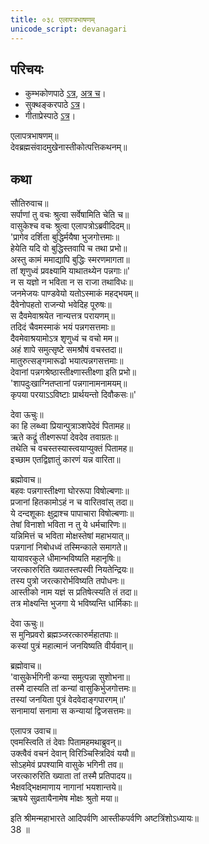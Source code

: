 ```yaml
---  
title: ०३८ एलापत्रभाषणम्
unicode_script: devanagari
---  
```


## परिचयः
- कुम्भकोणपाठे [ऽत्र](https://archive.org/details/mahAbhArata-kumbhakoNam/page/n369), [अत्र च](https://sanskritdocuments.org/mirrors/mahabharata/mbhK/mahabharata-k-01-sa.html)।
- सुक्थङ्करपाठे [ऽत्र](http://bombay.indology.info/mahabharata/text/UD/MBh01.txt)।
- गीताप्रेस्पाठे [ऽत्र](https://archive.org/stream/mahabharata01ramauoft#page/564/mode/2up)।

एलापत्रभाषणम्॥  
देवब्रह्मसंवादमुखेनास्तीकोत्पत्तिकथनम्॥  

## कथा


सौतिरुवाच॥  
सर्पाणां तु वचः श्रुत्वा सर्वेषामिति चेति च॥  
वासुकेश्च वचः श्रुत्वा एलापत्रोऽब्रवीदिदम्॥  
'प्रागेव दर्शिता बुद्धिर्मयैषा भुजगोत्तमाः॥  
हेयेति यदि वो बुद्धिस्तवापि च तथा प्रभो॥  
अस्तु कामं ममाद्यापि बुद्धिः स्मरणमागता॥  
तां शृणुध्वं प्रवक्ष्यामि याथातथ्येन पन्नगाः॥'  
न स यज्ञो न भविता न स राजा तथाविधः॥  
जनमेजयः पाण्डवेयो यतोऽस्माकं महद्भयम्॥  
दैवेनोपहतो राजन्यो भवेदिह पूरुषः॥  
स दैवमेवाश्रयेत नान्यत्तत्र परायणम्॥  
तदिदं चैवमस्माकं भयं पन्नगसत्तमाः॥  
दैवमेवाश्रयामोऽत्र शृणुध्वं च वचो मम॥  
अहं शापे समुत्सृष्टे समश्रौषं वचस्तदा॥  
मातुरुत्सङ्गमारूढो भयात्पन्नगसत्तमाः॥  
देवानां पन्नगश्रेष्ठास्तीक्ष्णास्तीक्ष्णा इति प्रभो॥  
'शापदुःखाग्नितप्तानां पन्नगानामनामयम्॥  
कृपया परयाऽऽविष्टाः प्रार्थयन्तो दिवौकसः॥'  

देवा ऊचुः॥  
का हि लब्ध्वा प्रियान्पुत्राञ्शपेदेवं पितामह॥  
ऋते कद्रूं तीक्ष्णरूपां देवदेव तवाग्रतः॥  
तथेति च वचस्तस्यास्त्वयाप्युक्तं पितामह॥  
इच्छाम एतद्विज्ञातुं कारणं यन्न वारिता॥  

ब्रह्मोवाच॥  
बहवः पन्नगास्तीक्ष्णा घोररूपा विषोल्बणाः॥  
प्रजानां हितकामोऽहं न च वारितवांस् तदा॥  
ये दन्दशूकाः क्षुद्राश्च पापाचारा विषोल्बणाः॥  
तेषां विनाशो भविता न तु ये धर्मचारिणः॥  
यन्निमित्तं च भविता मोक्षस्तेषां महाभयात्॥  
पन्नगानां निबोधध्वं तस्मिन्काले समागते॥  
यायावरकुले धीमान्भविष्यति महानृषिः॥  
जरत्कारुरिति ख्यातस्तपस्वी नियतेन्द्रियः॥  
तस्य पुत्रो जरत्कारोर्भविष्यति तपोधनः॥  
आस्तीको नाम यज्ञं स प्रतिषेत्स्यति तं तदा॥  
तत्र मोक्ष्यन्ति भुजगा ये भविष्यन्ति धार्मिकाः॥  

देवा ऊचुः॥  
स मुनिप्रवरो ब्रह्मञ्जरत्कारुर्महातपाः॥  
कस्यां पुत्रं महात्मानं जनयिष्यति वीर्यवान्॥  

ब्रह्मोवाच॥  
'वासुकेर्भगिनी कन्या समुत्पन्ना सुशोभना॥  
तस्मै दास्यति तां कन्यां वासुकिर्भुजगोत्तमः॥  
तस्यां जनयिता पुत्रं वेदवेदाङ्गपारगम्॥'  
सनामायां सनामा स कन्यायां द्विजसत्तमः॥  

एलापत्र उवाच॥  
एवमस्त्विति तं देवाः पितामहमथाब्रुवन्॥  
उक्त्वैवं वचनं देवान् विरिञ्चिस्त्रिदिवं ययौ॥  
सोऽहमेवं प्रपश्यामि वासुके भगिनी तव॥  
जरत्कारुरिति ख्याता तां तस्मै प्रतिपादय॥  
भैक्षवद्भिक्षमाणाय नागानां भयशान्तये॥  
ऋषये सुव्रतायैनामेष मोक्षः श्रुतो मया॥  

इति श्रीमन्महाभारते आदिपर्वणि आस्तीकपर्वणि अष्टत्रिंशोऽध्यायः॥  
38 ॥  
